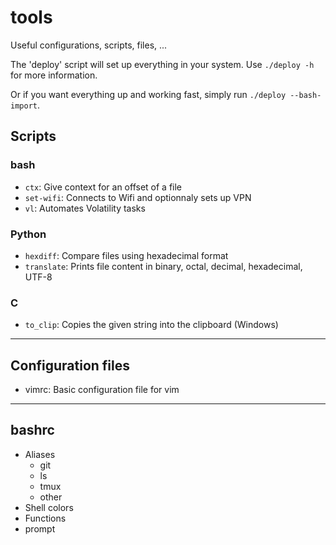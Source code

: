# tools
Useful configurations, scripts, files, ...

The 'deploy' script will set up everything in your system. Use `./deploy -h` for more information.

Or if you want everything up and working fast, simply run `./deploy --bash-import`.

## Scripts

### bash
* `ctx`: Give context for an offset of a file
* `set-wifi`: Connects to Wifi and optionnaly sets up VPN
* `vl`: Automates Volatility tasks

### Python
	
* `hexdiff`: Compare files using hexadecimal format
* `translate`: Prints file content in binary, octal, decimal, hexadecimal, UTF-8

### C
* `to_clip`: Copies the given string into the clipboard (Windows)

---
## Configuration files

* vimrc: Basic configuration file for vim

---
## bashrc
* Aliases
  * git
  * ls
  * tmux
  * other
* Shell colors
* Functions
* prompt
